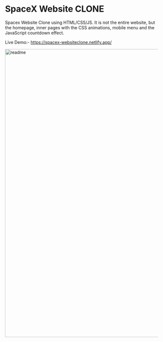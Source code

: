 # SpaceX Website CLONE
Spacex Website Clone using HTML/CSS/JS. It is not the entire website, but the homepage, inner pages with the CSS animations, mobile menu and the JavaScript countdown effect.

Live Demo:- https://spacex-websiteclone.netlify.app/

<img width="946" alt="readme" src="https://user-images.githubusercontent.com/82869091/186127369-43b6dd61-e9f4-4bf8-839c-04425de83356.png">
